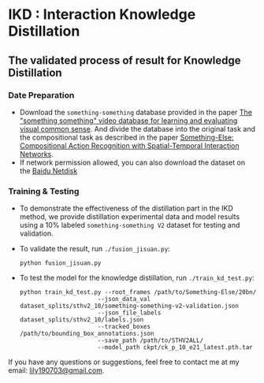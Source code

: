 # IKD : Interaction Knowledge Distillation  

## The validated process of result for Knowledge Distillation

### Date Preparation

- Download the `something-something` database provided in the paper [The "something something" video database for learning and evaluating visual common sense](https://arxiv.org/pdf/1706.04261.pdf). And divide the database into the original task and the compositional task as described in the paper [Something-Else: Compositional Action Recognition with Spatial-Temporal Interaction Networks](https://ieeexplore.ieee.org/stamp/stamp.jsp?tp=&arnumber=9156858).
- If network permission allowed,  you can also download the dataset on the [Baidu Netdisk](https://pan.baidu.com/s/1av0kmZUWXbWq9X5woBtcPA?pwd=xgc6)

### Training & Testing 

- To demonstrate the effectiveness of the distillation part in the IKD method, we provide distillation experimental data and model results using a 10% labeled `something-something V2` dataset for testing and validation.

- To validate the result, run `./fusion_jisuan.py`:

  ```
  python fusion_jisuan.py
  ```


- To test the model for the knowledge distillation, run `./train_kd_test.py`:

  ```
  python train_kd_test.py --root_frames /path/to/Something-Else/20bn/
  						--json_data_val dataset_splits/sthv2_10/something-something-v2-validation.json
  						--json_file_labels dataset_splits/sthv2_10/labels.json
  						--tracked_boxes /path/to/bounding_box_annotations.json
  						--save_path /path/to/STHV2ALL/
  						--model_path ckpt/ck_p_10_e21_latest.pth.tar
  ```

If you have any questions or suggestions, feel free to contact me at my email: lily190703@gmail.com.